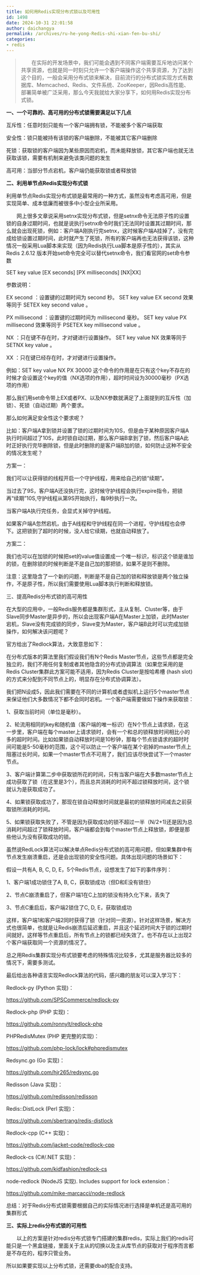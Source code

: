 ```yaml
---
title: 如何用Redis实现分布式锁以及可用性
id: 1498
date: 2024-10-31 22:01:58
author: daichangya
permalink: /archives/ru-he-yong-Redis-shi-xian-fen-bu-shi/
categories:
- redis
---
```



> 　　在实际的开发场景中，我们可能会遇到不同客户端需要互斥地访问某个共享资源，也就是同一时刻只允许一个客户端操作这个共享资源，为了达到这个目的，一般会采用分布式锁来解决，目前流行的分布式锁实现方式有数据库、Memcached、Redis、文件系统、ZooKeeper，因Redis高性能、部署简单被广泛采用，那么今天我就给大家分享下，如何用Redis实现分布式锁。

**一、一个可靠的、高可用的分布式锁需要满足以下几点**

互斥性：任意时刻只能有一个客户端拥有锁，不能被多个客户端获取

安全性：锁只能被持有该锁的客户端删除，不能被其它客户端删除

死锁：获取锁的客户端因为某些原因而宕机，而未能释放锁，其它客户端也就无法获取该锁，需要有机制来避免该类问题的发生

高可用：当部分节点宕机，客户端仍能获取锁或者释放锁

**二、利用单节点Redis实现分布式锁**

利用单节点Redis实现分布式锁是最常用的一种方式，虽然没有考虑高可用，但是实现简单、成本低廉而被很多中小型企业所采用。

　　网上很多文章说采用setnx实现分布式锁，但是setnx命令无法原子性的设置锁的自身过期时间，也就是说执行setnx命令时我们无法同时设置其过期时间，那么就会出现死锁，例如：客户端A刚执行完setnx，这时候客户端A挂掉了，没有完成给锁设置过期时间，此时就产生了死锁，所有的客户端再也无法获得该锁，这种情况一般采用Lua脚本来实现（因为Redis执行Lua脚本是原子性的），其实从 Redis 2.6.12 版本开始set命令完全可以替代setnx命令，我们看官网的set命令参数

SET key value \[EX seconds\] \[PX milliseconds\] \[NX|XX\]

参数说明：

EX second ：设置键的过期时间为 second 秒。 SET key value EX second 效果等同于 SETEX key second value 。

PX millisecond ：设置键的过期时间为 millisecond 毫秒。 SET key value PX millisecond 效果等同于 PSETEX key millisecond value 。

NX ：只在键不存在时，才对键进行设置操作。 SET key value NX 效果等同于 SETNX key value 。

XX ：只在键已经存在时，才对键进行设置操作。

例如：SET key value NX PX 30000 这个命令的作用是在只有这个key不存在的时候才会设置这个key的值（NX选项的作用），超时时间设为30000毫秒（PX选项的作用）

那么我们用set命令带上EX或者PX、以及NX参数就满足了上面提到的互斥性（加锁）、死锁（自动过期）两个要求。

那么如何满足安全性这个要求呢？

比如：客户端A拿到锁并设置了锁的过期时间为10S，但是由于某种原因客户端A执行时间超过了10S，此时锁自动过期，那么客户端B拿到了锁，然后客户端A此时正好执行完毕删除锁，但是此时删除的是客户端B加的锁，如何防止这种不安全的情况发生呢？

方案一：

我们可以让获得锁的线程开启一个守护线程，用来给自己的锁“续期”。

当过去了9S，客户端A还没执行完，这时候守护线程会执行expire指令，把锁再“续期”10S,守护线程从第9S开始执行，每9秒执行一次。

当客户端A执行完任务，会显式关掉守护线程。

如果客户端A忽然宕机，由于A线程和守护线程在同一个进程，守护线程也会停下。这把锁到了超时的时候，没人给它续期，也就自动释放了。

方案二：

我们也可以在加锁的时候把set的value值设置成一个唯一标识，标识这个锁是谁加的锁，在删除锁的时候判断是不是自己加的那把锁，如果不是则不删除。

注意：这里隐含了一个新的问题，判断是不是自己加的锁和释放锁是两个独立操作，不是原子性，所以我们需要使用Lua脚本执行判断和释放锁。

三、提高Redis分布式锁的高可用性

在大型的应用中，一般Redis服务都是集群形式，主从复制、Cluster等，由于Slave同步Master是异步的，所以会出现客户端A在Master上加锁，此时Master宕机，Slave没有完成锁的同步，Slave变为Master，客户端B此时可以完成加锁操作，如何解决该问题呢？

官方给出了Redlock算法，大致意思如下：

在分布式版本的算法里我们假设我们有N个Redis Master节点，这些节点都是完全独立的，我们不用任何复制或者其他隐含的分布式协调算法（如果您采用的是Redis Cluster集群此方案可能不适用，因为Redis Cluster是按哈希槽 (hash slot)的方式来分配到不同节点上的，明显存在分布式协调算法）。

我们把N设成5，因此我们需要在不同的计算机或者虚拟机上运行5个master节点来保证他们大多数情况下都不会同时宕机。一个客户端需要做如下操作来获取锁：

1、获取当前时间（单位是毫秒）。

2、轮流用相同的key和随机值（客户端的唯一标识）在N个节点上请求锁，在这一步里，客户端在每个master上请求锁时，会有一个和总的锁释放时间相比小的多的超时时间。比如如果锁自动释放时间是10秒钟，那每个节点锁请求的超时时间可能是5-50毫秒的范围，这个可以防止一个客户端在某个宕掉的master节点上阻塞过长时间，如果一个master节点不可用了，我们应该尽快尝试下一个master节点。

3、客户端计算第二步中获取锁所花的时间，只有当客户端在大多数master节点上成功获取了锁（在这里是3个），而且总共消耗的时间不超过锁释放时间，这个锁就认为是获取成功了。

4、如果锁获取成功了，那现在锁自动释放时间就是最初的锁释放时间减去之前获取锁所消耗的时间。

5、如果锁获取失败了，不管是因为获取成功的锁不超过一半（N/2+1)还是因为总消耗时间超过了锁释放时间，客户端都会到每个master节点上释放锁，即便是那些他认为没有获取成功的锁。

虽然说RedLock算法可以解决单点Redis分布式锁的高可用问题，但如果集群中有节点发生崩溃重启，还是会出现锁的安全性问题。具体出现问题的场景如下：

假设一共有A, B, C, D, E，5个Redis节点，设想发生了如下的事件序列：

1、客户端1成功锁住了A, B, C，获取锁成功（但D和E没有锁住）

2、节点C崩溃重启了，但客户端1在C上加的锁没有持久化下来，丢失了

3、节点C重启后，客户端2锁住了C, D, E，获取锁成功

这样，客户端1和客户端2同时获得了锁（针对同一资源）。针对这样场景，解决方式也很简单，也就是让Redis崩溃后延迟重启，并且这个延迟时间大于锁的过期时间就好。这样等节点重启后，所有节点上的锁都已经失效了。也不存在以上出现2个客户端获取同一个资源的情况了。

总之用Redis集群实现分布式锁要考虑的特殊情况比较多，尤其是服务器比较多的情况下，需要多测试。

最后给出各种语言实现Redlock算法的代码，感兴趣的朋友可以深入学习下：

Redlock-py (Python 实现)：

https://github.com/SPSCommerce/redlock-py

Redlock-php (PHP 实现)：

https://github.com/ronnylt/redlock-php

PHPRedisMutex (PHP 更完整的实现)：

https://github.com/php-lock/lock#phpredismutex

Redsync.go (Go 实现)：

https://github.com/hjr265/redsync.go

Redisson (Java 实现)：

https://github.com/redisson/redisson

Redis::DistLock (Perl 实现)：

https://github.com/sbertrang/redis-distlock

Redlock-cpp (C++ 实现)：

https://github.com/jacket-code/redlock-cpp

Redlock-cs (C#/.NET 实现)：

https://github.com/kidfashion/redlock-cs

node-redlock (NodeJS 实现). Includes support for lock extension：

https://github.com/mike-marcacci/node-redlock

总结：对于Redis分布式锁需要根据自己的实际情况进行选择是单机还是高可用的集群形式

**三、实际上redis分布式锁的可用性**

　　以上的方案是针对redis分布式锁专门搭建的集群redis，实际上我们的redis可能只是一个黑盒链接，里面关于主从的切换以及主从库节点的获取对于程序而言都是不存在的，程序只管业务。

所以如果要实现以上分布式锁，还需要dba的配合支持。
